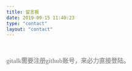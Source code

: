 ```yaml
---
title: 留言板
date: 2019-09-15 11:40:23
type: "contact"
layout: "contact"
---
```



</br>

<p style="color: #9C9C9C;font-weight:bold;font-size: 16px; font-family: '宋体';" align="left">
gitalk需要注册github账号，来必力直接登陆。

</p>
